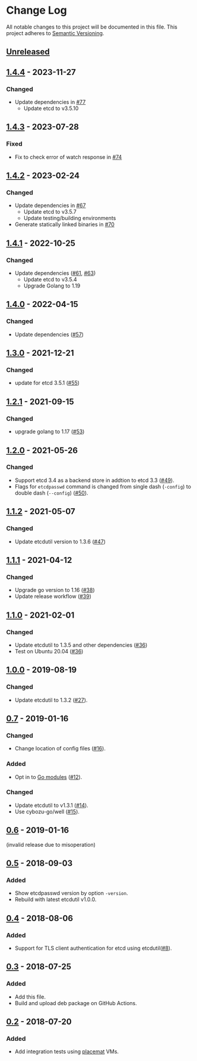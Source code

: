 # Change Log

All notable changes to this project will be documented in this file.
This project adheres to [Semantic Versioning](http://semver.org/).

## [Unreleased]

## [1.4.4] - 2023-11-27

### Changed
- Update dependencies in [#77](https://github.com/cybozu-go/etcdpasswd/pull/77)
    - Update etcd to v3.5.10

## [1.4.3] - 2023-07-28

### Fixed

- Fix to check error of watch response in [#74](https://github.com/cybozu-go/etcdpasswd/pull/74)

## [1.4.2] - 2023-02-24

### Changed
- Update dependencies in [#67](https://github.com/cybozu-go/etcdpasswd/pull/67)
    - Update etcd to v3.5.7
    - Update testing/building environments
- Generate statically linked binaries in [#70](https://github.com/cybozu-go/etcdpasswd/pull/70)

## [1.4.1] - 2022-10-25

### Changed
- Update dependencies ([#61](https://github.com/cybozu-go/etcdpasswd/pull/61), [#63](https://github.com/cybozu-go/etcdpasswd/pull/63))
    - Update etcd to v3.5.4
    - Upgrade Golang to 1.19

## [1.4.0] - 2022-04-15

### Changed
- Update dependencies ([#57](https://github.com/cybozu-go/etcdpasswd/pull/57))

## [1.3.0] - 2021-12-21

### Changed
- update for etcd 3.5.1 ([#55](https://github.com/cybozu-go/etcdpasswd/pull/55))

## [1.2.1] - 2021-09-15

### Changed
- upgrade golang to 1.17 ([#53](https://github.com/cybozu-go/etcdpasswd/pull/53))

## [1.2.0] - 2021-05-26

### Changed
- Support etcd 3.4 as a backend store in addtion to etcd 3.3 ([#49](https://github.com/cybozu-go/etcdpasswd/pull/49)).
- Flags for `etcdpasswd` command is changed from single dash (`-config`) to double dash (`--config`) ([#50](https://github.com/cybozu-go/etcdpasswd/pull/50)).

## [1.1.2] - 2021-05-07

### Changed
- Update etcdutil version to 1.3.6 ([#47](https://github.com/cybozu-go/etcdpasswd/pull/47))

## [1.1.1] - 2021-04-12

### Changed
- Upgrade go version to 1.16 ([#38](https://github.com/cybozu-go/etcdpasswd/pull/38))
- Update release workflow ([#39](https://github.com/cybozu-go/etcdpasswd/pull/39))

## [1.1.0] - 2021-02-01

### Changed
- Update etcdutil to 1.3.5 and other dependencies ([#36](https://github.com/cybozu-go/etcdpasswd/pull/36))
- Test on Ubuntu 20.04 ([#36](https://github.com/cybozu-go/etcdpasswd/pull/36))

## [1.0.0] - 2019-08-19

### Changed
- Update etcdutil to 1.3.2 ([#27](https://github.com/cybozu-go/etcdpasswd/pull/27)).

## [0.7] - 2019-01-16

### Changed
- Change location of config files ([#16](https://github.com/cybozu-go/etcdpasswd/pull/16)).

### Added
- Opt in to [Go modules](https://github.com/golang/go/wiki/Modules) ([#12](https://github.com/cybozu-go/etcdpasswd/pull/12)).

### Changed
- Update etcdutil to v1.3.1 ([#14](https://github.com/cybozu-go/etcdpasswd/pull/14)).
- Use cybozu-go/well ([#15](https://github.com/cybozu-go/etcdpasswd/pull/15)).

## [0.6] - 2019-01-16

(invalid release due to misoperation)

## [0.5] - 2018-09-03

### Added
- Show etcdpasswd version by option `-version`.
- Rebuild with latest etcdutil v1.0.0.

## [0.4] - 2018-08-06

### Added

- Support for TLS client authentication for etcd using etcdutil([#8](https://github.com/cybozu-go/etcdpasswd/pull/8)).

## [0.3] - 2018-07-25

### Added
- Add this file.
- Build and upload deb package on GitHub Actions.

## [0.2] - 2018-07-20

### Added
- Add integration tests using [placemat][] VMs.

[placemat]: https://github.com/cybozu-go/placemat
[etcdutil]: https://github.com/cybozu-go/etcdutil
[Unreleased]: https://github.com/cybozu-go/etcdpasswd/compare/v1.4.4...HEAD
[1.4.4]: https://github.com/cybozu-go/etcdpasswd/compare/v1.4.3...v1.4.4
[1.4.3]: https://github.com/cybozu-go/etcdpasswd/compare/v1.4.2...v1.4.3
[1.4.2]: https://github.com/cybozu-go/etcdpasswd/compare/v1.4.1...v1.4.2
[1.4.1]: https://github.com/cybozu-go/etcdpasswd/compare/v1.4.0...v1.4.1
[1.4.0]: https://github.com/cybozu-go/etcdpasswd/compare/v1.3.0...v1.4.0
[1.3.0]: https://github.com/cybozu-go/etcdpasswd/compare/v1.2.1...v1.3.0
[1.2.1]: https://github.com/cybozu-go/etcdpasswd/compare/v1.2.0...v1.2.1
[1.2.0]: https://github.com/cybozu-go/etcdpasswd/compare/v1.1.2...v1.2.0
[1.1.2]: https://github.com/cybozu-go/etcdpasswd/compare/v1.1.1...v1.1.2
[1.1.1]: https://github.com/cybozu-go/etcdpasswd/compare/v1.1.0...v1.1.1
[1.1.0]: https://github.com/cybozu-go/etcdpasswd/compare/v1.0.0...v1.1.0
[1.0.0]: https://github.com/cybozu-go/etcdpasswd/compare/v0.7...v1.0.0
[0.7]: https://github.com/cybozu-go/etcdpasswd/compare/v0.6...v0.7
[0.6]: https://github.com/cybozu-go/etcdpasswd/compare/v0.5...v0.6
[0.5]: https://github.com/cybozu-go/etcdpasswd/compare/v0.4...v0.5
[0.4]: https://github.com/cybozu-go/etcdpasswd/compare/v0.3...v0.4
[0.3]: https://github.com/cybozu-go/etcdpasswd/compare/v0.2...v0.3
[0.2]: https://github.com/cybozu-go/etcdpasswd/compare/v0.1...v0.2
